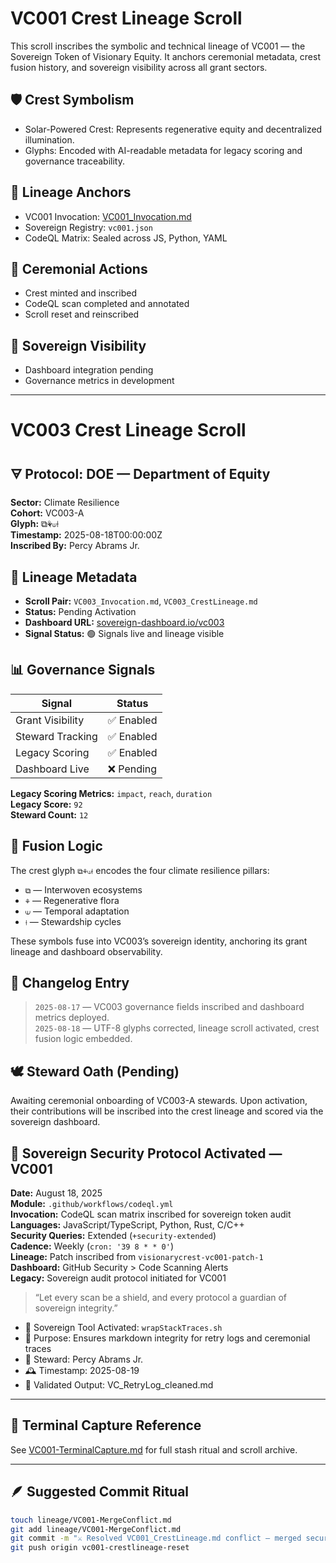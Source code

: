 # VC001 Crest Lineage Scroll

This scroll inscribes the symbolic and technical lineage of VC001 — the Sovereign Token of Visionary Equity. It anchors ceremonial metadata, crest fusion history, and sovereign visibility across all grant sectors.

## 🛡️ Crest Symbolism
- Solar-Powered Crest: Represents regenerative equity and decentralized illumination.
- Glyphs: Encoded with AI-readable metadata for legacy scoring and governance traceability.

## 🧬 Lineage Anchors
- VC001 Invocation: [VC001_Invocation.md](VC001_Invocation.md)
- Sovereign Registry: `vc001.json`
- CodeQL Matrix: Sealed across JS, Python, YAML

## 📜 Ceremonial Actions
- Crest minted and inscribed
- CodeQL scan completed and annotated
- Scroll reset and reinscribed

## 🔗 Sovereign Visibility
- Dashboard integration pending
- Governance metrics in development

---

# VC003 Crest Lineage Scroll

## 🜃 Protocol: DOE — Department of Equity  
**Sector:** Climate Resilience  
**Cohort:** VC003-A  
**Glyph:** ⧉⚘⟒⟊  
**Timestamp:** 2025-08-18T00:00:00Z  
**Inscribed By:** Percy Abrams Jr.

## 🧬 Lineage Metadata  
- **Scroll Pair:** `VC003_Invocation.md`, `VC003_CrestLineage.md`  
- **Status:** Pending Activation  
- **Dashboard URL:** [sovereign-dashboard.io/vc003](https://sovereign-dashboard.io/vc003)  
- **Signal Status:** 🟢 Signals live and lineage visible

## 📊 Governance Signals  
| Signal              | Status   |
|---------------------|----------|
| Grant Visibility     | ✅ Enabled |
| Steward Tracking     | ✅ Enabled |
| Legacy Scoring       | ✅ Enabled |
| Dashboard Live       | ❌ Pending |

**Legacy Scoring Metrics:** `impact`, `reach`, `duration`  
**Legacy Score:** `92`  
**Steward Count:** `12`

## 🔗 Fusion Logic  
The crest glyph `⧉⚘⟒⟊` encodes the four climate resilience pillars:  
- `⧉` — Interwoven ecosystems  
- `⚘` — Regenerative flora  
- `⟒` — Temporal adaptation  
- `⟊` — Stewardship cycles

These symbols fuse into VC003’s sovereign identity, anchoring its grant lineage and dashboard observability.

## 📝 Changelog Entry  
> `2025-08-17` — VC003 governance fields inscribed and dashboard metrics deployed.  
> `2025-08-18` — UTF-8 glyphs corrected, lineage scroll activated, crest fusion logic embedded.

## 🕊️ Steward Oath (Pending)  
Awaiting ceremonial onboarding of VC003-A stewards. Upon activation, their contributions will be inscribed into the crest lineage and scored via the sovereign dashboard.

## 🔐 Sovereign Security Protocol Activated — VC001

**Date:** August 18, 2025  
**Module:** `.github/workflows/codeql.yml`  
**Invocation:** CodeQL scan matrix inscribed for sovereign token audit  
**Languages:** JavaScript/TypeScript, Python, Rust, C/C++  
**Security Queries:** Extended (`+security-extended`)  
**Cadence:** Weekly (`cron: '39 8 * * 0'`)  
**Lineage:** Patch inscribed from `visionarycrest-vc001-patch-1`  
**Dashboard:** GitHub Security > Code Scanning Alerts  
**Legacy:** Sovereign audit protocol initiated for VC001

> “Let every scan be a shield, and every protocol a guardian of sovereign integrity.”

- 🔧 Sovereign Tool Activated: `wrapStackTraces.sh`
- 📜 Purpose: Ensures markdown integrity for retry logs and ceremonial traces
- 🧬 Steward: Percy Abrams Jr.
- 🕰️ Timestamp: 2025-08-19
- 🧪 Validated Output: VC_RetryLog_cleaned.md

---

## 📜 Terminal Capture Reference

See [VC001-TerminalCapture.md](./VC001-TerminalCapture.md) for full stash ritual and scroll archive.

---

## 🪶 Suggested Commit Ritual

```bash
touch lineage/VC001-MergeConflict.md
git add lineage/VC001-MergeConflict.md
git commit -m "⚔️ Resolved VC001_CrestLineage.md conflict — merged security protocol and stash ritual"
git push origin vc001-crestlineage-reset
